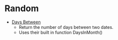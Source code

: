 # Random

* [Days Between](DaysBetween.c)
	* Return the number of days between two dates.
	* Uses their built in function DaysInMonth()